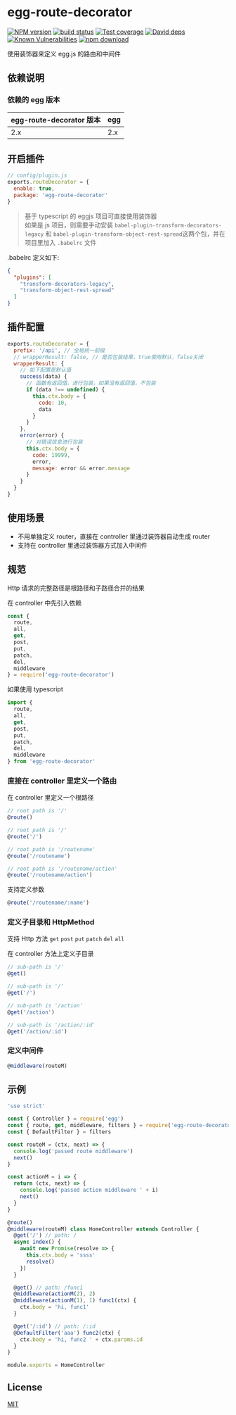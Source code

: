 # egg-route-decorator

[![NPM version][npm-image]][npm-url]
[![build status][travis-image]][travis-url]
[![Test coverage][codecov-image]][codecov-url]
[![David deps][david-image]][david-url]
[![Known Vulnerabilities][snyk-image]][snyk-url]
[![npm download][download-image]][download-url]

[npm-image]: https://img.shields.io/npm/v/egg-route-decorator.svg?style=flat-square

[npm-url]: https://npmjs.org/package/egg-route-decorator

[travis-image]: https://img.shields.io/travis/fyl080801/egg-route-decorator.svg?style=flat-square

[travis-url]: https://travis-ci.org/fyl080801/egg-route-decorator.svg?branch=master

[codecov-image]: https://img.shields.io/codecov/c/github/fyl080801/egg-route-decorator.svg?style=flat-square

[codecov-url]: https://codecov.io/github/fyl080801/egg-route-decorator?branch=master

[david-image]: https://img.shields.io/david/fyl080801/egg-route-decorator.svg?style=flat-square

[david-url]: https://david-dm.org/fyl080801/egg-route-decorator

[snyk-image]: https://snyk.io/test/npm/egg-route-decorator/badge.svg?style=flat-square

[snyk-url]: https://snyk.io/test/npm/egg-route-decorator

[download-image]: https://img.shields.io/npm/dm/egg-route-decorator.svg?style=flat-square

[download-url]: https://npmjs.org/package/egg-route-decorator

使用装饰器来定义 egg.js 的路由和中间件

## 依赖说明

### 依赖的 egg 版本

| egg-route-decorator 版本 | egg  |
| ------------------------- | ------- |
| 2.x                       | 2.x    |

## 开启插件

```js
// config/plugin.js
exports.routeDecorator = {
  enable: true,
  package: 'egg-route-decorator'
}
```

> 基于 typescript 的 eggjs 项目可直接使用装饰器  
> 如果是 js 项目，则需要手动安装 `babel-plugin-transform-decorators-legacy` 和 `babel-plugin-transform-object-rest-spread`这两个包，并在项目里加入 `.babelrc` 文件

.babelrc 定义如下:

```json
{
  "plugins": [
    "transform-decorators-legacy",
    "transform-object-rest-spread"
  ]
}
```

## 插件配置

```javascript
exports.routeDecorator = {
  prefix: '/api', // 全局统一前缀
  // wrapperResult: false, // 是否包装结果，true使用默认，false关闭
  wrapperResult: {
    // 如下配置是默认值
    success(data) {
      // 函数有返回值，进行包装，如果没有返回值，不包装
      if (data !== undefined) {
        this.ctx.body = {
          code: 10,
          data
        }
      }
    },
    error(error) {
      // 对错误信息进行包装
      this.ctx.body = {
        code: 19999,
        error,
        message: error && error.message
      }
    }
  }
}
```

## 使用场景

- 不用单独定义 router，直接在 controller 里通过装饰器自动生成 router
- 支持在 controller 里通过装饰器方式加入中间件

## 规范

Http 请求的完整路径是根路径和子路径合并的结果

在 controller 中先引入依赖

```javascript
const {
  route,
  all,
  get,
  post,
  put,
  patch,
  del,
  middleware
} = require('egg-route-decorator')
```

如果使用 typescript

```typescript
import {
  route,
  all,
  get,
  post,
  put,
  patch,
  del,
  middleware
} from 'egg-route-decorator'
```

### 直接在 controller 里定义一个路由

在 controller 里定义一个根路径

```javascript
// root path is '/'
@route()

// root path is '/'
@route('/')

// root path is '/routename'
@route('/routename')

// root path is '/routename/action'
@route('/routename/action')
```

支持定义参数

```javascript
@route('/routename/:name')
```

### 定义子目录和 HttpMethod

支持 Http 方法 `get` `post` `put` `patch` `del` `all`

在 controller 方法上定义子目录

```javascript
// sub-path is '/'
@get()

// sub-path is '/'
@get('/')

// sub-path is '/action'
@get('/action')

// sub-path is '/action/:id'
@get('/action/:id')
```

### 定义中间件

```javascript
@middleware(routeM)
```

## 示例

```javascript
'use strict'

const { Controller } = require('egg')
const { route, get, middleware, filters } = require('egg-route-decorator')
const { DefaultFilter } = filters

const routeM = (ctx, next) => {
  console.log('passed route middleware')
  next()
}

const actionM = i => {
  return (ctx, next) => {
    console.log('passed action middleware ' + i)
    next()
  }
}

@route()
@middleware(routeM) class HomeController extends Controller {
  @get('/') // path: /
  async index() {
    await new Promise(resolve => {
      this.ctx.body = 'ssss'
      resolve()
    })
  }

  @get() // path: /func1
  @middleware(actionM(2), 2)
  @middleware(actionM(1), 1) func1(ctx) {
    ctx.body = 'hi, func1'
  }

  @get('/:id') // path: /:id
  @DefaultFilter('aaa') func2(ctx) {
    ctx.body = 'hi, func2 ' + ctx.params.id
  }
}

module.exports = HomeController
```

## License

[MIT](LICENSE)
